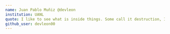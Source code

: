 ```yaml
---
name: Juan Pablo Muñiz @devleon
institution: UANL
quote: I like to see what is inside things. Some call it destruction, I call it learning.
github_user: devleon00
---
```

